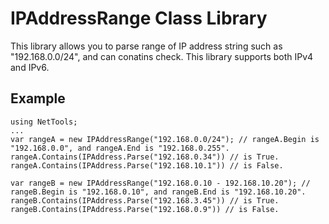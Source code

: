 ﻿IPAddressRange Class Library
=============

This library allows you to parse range of IP address string such as "192.168.0.0/24", and can conatins check.
This library supports both IPv4 and IPv6.

Example
-------

	using NetTools;
	...
	var rangeA = new IPAddressRange("192.168.0.0/24"); // rangeA.Begin is "192.168.0.0", and rangeA.End is "192.168.0.255".
	rangeA.Contains(IPAddress.Parse("192.168.0.34")) // is True.
	rangeA.Contains(IPAddress.Parse("192.168.10.1")) // is False.

	var rangeB = new IPAddressRange("192.168.0.10 - 192.168.10.20"); // rangeB.Begin is "192.168.0.10", and rangeB.End is "192.168.10.20".
	rangeB.Contains(IPAddress.Parse("192.168.3.45")) // is True.
	rangeB.Contains(IPAddress.Parse("192.168.0.9")) // is False.


